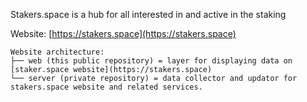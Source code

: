 Stakers.space is a hub for all interested in and active in the staking

Website: [https://stakers.space](https://stakers.space)

```
Website architecture:
├── web (this public repository) = layer for displaying data on [staker.space website](https://stakers.space)
└── server (private repository) = data collector and updator for stakers.space website and related services.
```